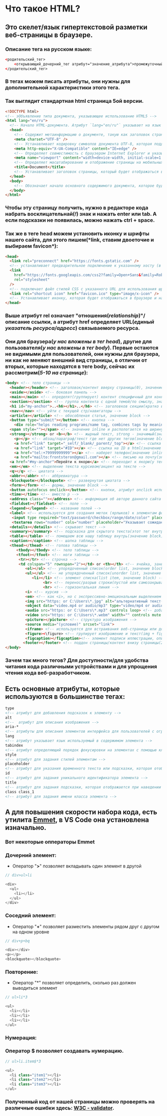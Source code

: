 ﻿# Что такое HTML?

## Это скелет/язык гипертекстовой разметки веб-страницы в браузере.

### Описание тега на русском языке:

```html
<родительский_тег>
	<открывающий_дочерний_тег атрибут="значение_атрибута">промежуточный код(контент)</закрывающий_дочерний_тег> <!-- комментарий -->
</родительский_тег>
```

### В тегах можем писать **атрибуты**, они нужны для дополнительной характеристики этого тега.

### Так выглядит стандартная html страница 5ой версии.

```html
<!DOCTYPE html>
<!-- эОбъявление типа документа, указывающее использование HTML5 -->
<html lang="en/ru">
  <!-- Начало HTML-документа. Атрибут `lang="en/ru"` указывает на язык документа (английский/русский) -->
  <head>
    <!-- Содержит метаинформацию о документе, такую как заголовок страницы, подключение стилей и скриптов, метатеги и другие настройки -->
    <meta charset="UTF-8" />
    <!-- Устанавливает кодировку символов документа UTF-8, которая поддерживает большое количество символов и языков -->
    <meta http-equiv="X-UA-Compatible" content="IE=edge" />
    <!-- Определяет совместимость с браузером Internet Explorer и указывает использовать последнюю доступную версию движка рендеринга -->
    <meta name="viewport" content="width=device-width, initial-scale=1.0" />
    <!-- Определяет масштабирование и отображение страницы на мобильных устройствах. Значение `width=device-width` указывает, что ширина страницы должна соответствовать ширине устройства, а `initial-scale=1.0` задает начальный уровень масштабирования -->
    <title>Document</title>
    <!-- Устанавливает заголовок страницы, который будет отображаться во вкладке браузера или в результатах поиска -->
  </head>
  <body>
    <!-- Обозначает начало основного содержимого документа, которое будет видимо на веб-странице -->
  </body>
</html>
```

### Чтобы эту страницу получить, нужно в редакторе кода набрать восклицательнай(_!_) знак и нажать **enter** или **tab**. А если подсказки не появилась, можно нажать **ctrl** + **space**.

### Так же в теге **head** можем установить иконку и шрифты нашего сайта, для этого пишем(**\*link**, ставим двоеточие и выбираем **favicon\***):

```html
<head>
  <link rel="preconnect" href="https://fonts.gstatic.com" />
  <!-- устанавливает предварительное подключение к указанному хосту (в данном случае, к fonts.gstatic.com) перед выполнением других запросов -->
  <link
    href="https://fonts.googleapis.com/css2?family=Open+Sans&family=Roboto&display=swap"
    rel="stylesheet"
  />
  <!-- подключает файл стилей CSS с указанного URL для использования шрифтов Open Sans и Roboto на веб-странице -->
  <link rel="shortcut icon" href="favicon.ico" type="image/x-icon" />
  <!-- Устанавливает иконку, которая будет отображаться в браузере и на рабочем столе при закладке страницы. Иконка задается файлом favicon.ico -->
</head>
```

### Выше атрибут **rel** означает "отношения(_relationship_)"/описание ссылки, а атрибут **href** определяет URL(_единый указатель ресурса/адресс_) связываемого ресурса.

### Они для браузера(_у нас вложены в тег head_), другие для пользователя(_у нас вложены в тег body_). Первые остаются не видимыми для пользователей, они нужны для браузера, ни как не меняют внешний вид страницы, в отличии от вторых, которые находятся в теге **body**, сейчас их рассмотрим(_5-10 на странице_):

```html
<body> <!-- тело страницы -->
  <header></header> <!-- заголовок/контент вверху страницы(0), значение block -->
  <aside></aside> <!-- боковая панель -->
  <main></main> <!-- определят(группирует) контент специфичный для конкретной страницы(1) -->
  <section></section> <!-- группа контента с одной темой/по смыслу, значение block -->
  <h1 id="my-anchor">..<h6></h1>..</h6> <!-- заголовков секции(кратко и ясно, значение block), h1 на странице только 1, а все остальные хоть сколько, они вложенные. Вот якорь -->
  <nav></nav> <!-- уйти с текущей стр/навигаторы -->
  <article></article> <!-- обособленая статья, значение block -->
  <button type="submit"></button> <!-- кнопка -->
	<div role="helps reading programs/name tag, combines tags by meaning"></div>	<!-- панель навигации(значение block), описывает блочный документ/группирует элементы и расплогается на всю ширину body, атрибут role нужна там, где нет семантических тегов -->
  <span style=""></span> <!-- значение inline и распологается на ширину контента(для стилизации частей текста) -->
  <strong></strong> or <b></b> <!-- жырный текст, strong - значимый(значение block) -->
 	<p></p> <!-- абзац/параграф/текст где нет других тегов(значение block), зачастую в div, общий елемент, не имеющий абсолютного/конкретного значения и если 2 тега, то начинается с новой строки -->
	<a href="link" target="_self/_blank/_parent/_top"></a> <!-- ссылка на новую вкладку(значение inline), атрибут загружает ресурс в текущее окно/загружает ресурс в новое окно или вкладку/загружает ресурс в родительское окно или фрейм/загружает ресурс в верхний уровень иерархии окон -->
	<a href="link" target="#ID"></a> <!-- ссылка на ID в html(значение inline) -->
	<a href="tel:+79999999999"></a> <!-- наберет телефон(значение inline) -->
	<a href="mailto:frontsteron@gmail.com"></a> <!-- письмо на почту(значение inline) -->
  <a href="#my-anchor">Перейти к якорю</a> <!-- переходит к якорю(у тега h1) -->
  <em></em> <!-- выделение текста курсивом/акцент на тексте -->
  <q></q> <!-- циатата -->
  <abbr></abbr> <!-- аббревиатура -->
  <blockquote></blockquote> <!-- развернутая циатата -->
  <form></form> <!-- формы, значение block -->
  <button autofocus onclick></button> <!-- кнопки, атрибут onclick используется для определения JavaScript-кода, который должен выполниться, когда происходит клик (щелчок) на определенном элементе -->
  <time></time> <!-- вместо p -->
  <address class=""></address> <!-- информация об авторе данного сайта -->
  <fieldset></fieldset> <!-- поле -->
  <legend></legend> <!-- название полей -->
  <label> <!-- используется для создания меток (ярлыков) к элементам формы -->
   <input type required="text/password/checkbox/range/date/color" placeholder="Указывает сожидаемое значение для ввода"> <!-- однострочный ввод текста; атриюут type говорит браузеру, что вводим=текстовое поле ввода/поле ввода пароля/флажок и др, атрибут placeholder указывает клиенту, что должны вводить -->
   <textarea rows="number" cols="number" placeholder="Указывает сожидаемое значение для ввода"></textarea> <!-- многострочный ввод текста; атрибут rows устанавливает кол-во строк текста, атрибут cols устанавливает кол-во символов -->
  <details></details> <!-- скрывает текст -->
  <summary></summary> <!-- подсказка для скрытого текста(этот тег внутри details) -->
  <table></table> <!-- помещаем всю нашу таблицу внутрь(значение block) -->
  <caption></caption> <!-- шапка таблицы -->
  <thead></thead> <!-- голова таблицы -->
	 <tbody></tbody> <!-- тело таблицы -->
	 <tfoot></tfoot> <!-- ноги таблицы -->
	  <tr></tr> <!-- строчка -->
	  <td colspan="5" rownspan="2"></td> or <th></th> <!-- ячейка, занимающая 5 мест вширь и 2 в рост -->
		 <ol></ol> <!-- упорядоченный список(order list, значение block) -->
		 <ul></ul> <!-- не упорядоченный список(unorder list, значение block) -->
		 	<li></li> <!-- элемент списка(list item, значение block) -->
				 <br> <!-- перенос/разрыв строки(пустой или самозакрывающийся) на новой строке -->
				 <hr> <!-- горизонтальная линия -->
		 <i> <!-- курсив -->
         <em> <!-- как <i>, но с экспрессивно-эмоциональным выделением -->
		 <img src="https: or C:\Users\*.jpg" alt="альтернативный текст(экранный диктор озвучивает емкое описание(четкое, ёмкое, краткое))" width="num" height="num"> <!-- добавляет изображение, указываем атрибут alt="0" для изображений украшений, а атрибут aria-hidden скрывает контент от вспомогательных программ/они не читают свой контент пользователю, поэтому не надо использовать этот атриюут в интерактивных элементах, jpg формат для красочных изображений, gif для анимаций, png для изобрпажений с прозранчностью, svg для представления двумерной векторной графики -->
         <object data="video.mp4 or audio/mp3" type="video/mp4 or audio/mp3"> <!-- используется для встраивания видео или аудио контента на веб-страницу -->
		 <audio src="https: or C:\Users\*.mp3" controls loop> <!-- добавляет аудио -->
		 <video src="https: or C:\Users\*.webm" width="" controls mute poster=""> <!-- добавляет видео -->
		 <picture></picture> <!-- структура изображения -->
		 <source media="(условие)" srcset="link">
         <iframe> <!-- используется для встраивания веб-страницы или документа внутри другой веб-страницы -->
		 <figure><\figure> <!-- групирует изображение и текст(img + figcaption) -->
		 <figcaption></figcaption><!-- элемент подписи иллюстрации, описывающую остальную часть содержимого родительского элемента <figure> -->
		<footer></footer> <!-- поддон страницы/контент внизу страницы(2), тоже самое что атрибут role="contentinfo", значение block -->
</body>
```

### Зачем так много тегов? Для доступности/для удобства читания кода различными устройствами и для упрощения чтения кода веб-разработчиком.

## Есть основные атрибуты, которые используются в большинстве тегах:

```html
type
<!-- атрибут для добавления подсказок к элементу -->
alt
<!--  атрибут для описания изображения -->
aria-*
<!-- атрибуты для описания элементов интерфейса для пользователей с ограниченными возможностями -->
lang
<!-- атрибут указывает язык используемый в содержимом элемента -->
tabindex
<!-- атрибут определяющий порядок фокусировки на элементах с помощью клавиши Tab -->
style
<!-- атрибут для задания стилей элементам -->
placeholder
<!-- атрибут для указания временного текста или подсказки, которая отображается внутри поля ввода до того, как пользователь начнет вводить свои данные -->
id
<!-- атрибут для задания уникального идентификатора элемента -->
title
<!-- атрибут для задания подсказки, которая отображается при наведении курсора мыши на элемент -->
class class_1
<!-- атрибут для задания имени класса элемента -->
```

## А для повышения скорости набора кода, есть утилита [**Emmet**](https://emmet.io/download/), в **VS Code** она установлена изначально.

### Вот некоторые опператоры **Emmet**

### Дочерний элемент:

- Оператор "**>**" позволяет вкладывать один элемент в другой

```JavaScript
// div>ul>li

<div>
  <ul>
    <li></li>
  </ul>
</div>
```

### Соседний элемент:

- Оператор "**+**" позволяет разместить элементы рядом друг с другом на одном уровне

```JavaScript
// div+p+bq

<div></div>
<p></p>
<blockquote></blockquote>
```

### Повторение:

- Оператор "\*" позволяет определить, сколько раз должен выводиться элемент

```JavaScript
// ul>li*3

<ul>
  <li></li>
  <li></li>
  <li></li>
</ul>
```

### Нумерация:

### Оператор $ позволяет создавать нумерацию.

```JavaScript
// ul>li.item$*3

<ul>
  <li class="item1"></li>
  <li class="item2"></li>
  <li class="item3"></li>
</ul>
```

### Полученный код от нашей страницы можно проверять на различные ошибки здесь: [W3C - validator](https://validator.w3.org/).
